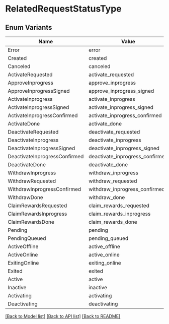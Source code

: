 # RelatedRequestStatusType

## Enum Variants

| Name | Value |
|---- | -----|
| Error | error |
| Created | created |
| Canceled | canceled |
| ActivateRequested | activate_requested |
| ApproveInprogress | approve_inprogress |
| ApproveInprogressSigned | approve_inprogress_signed |
| ActivateInprogress | activate_inprogress |
| ActivateInprogressSigned | activate_inprogress_signed |
| ActivateInprogressConfirmed | activate_inprogress_confirmed |
| ActivateDone | activate_done |
| DeactivateRequested | deactivate_requested |
| DeactivateInprogress | deactivate_inprogress |
| DeactivateInprogressSigned | deactivate_inprogress_signed |
| DeactivateInprogressConfirmed | deactivate_inprogress_confirmed |
| DeactivateDone | deactivate_done |
| WithdrawInprogress | withdraw_inprogress |
| WithdrawRequested | withdraw_requested |
| WithdrawInprogressConfirmed | withdraw_inprogress_confirmed |
| WithdrawDone | withdraw_done |
| ClaimRewardsRequested | claim_rewards_requested |
| ClaimRewardsInprogress | claim_rewards_inprogress |
| ClaimRewardsDone | claim_rewards_done |
| Pending | pending |
| PendingQueued | pending_queued |
| ActiveOffline | active_offline |
| ActiveOnline | active_online |
| ExitingOnline | exiting_online |
| Exited | exited |
| Active | active |
| Inactive | inactive |
| Activating | activating |
| Deactivating | deactivating |


[[Back to Model list]](../README.md#documentation-for-models) [[Back to API list]](../README.md#documentation-for-api-endpoints) [[Back to README]](../README.md)


